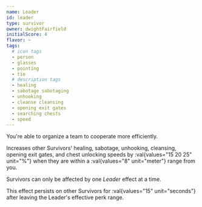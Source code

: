 ```yaml
---
name: Leader
id: leader
type: survivor
owner: dwightFairfield
initialScore: 4
flavor: ~
tags:
  # icon tags
  - person
  - glasses
  - pointing
  - tie
  # description tags
  - healing
  - sabotage sabotaging
  - unhooking
  - cleanse cleansing
  - opening exit gates
  - searching chests
  - speed
---
```


You're able to organize a team to cooperate more efficiently.

Increases other Survivors' healing, sabotage, unhooking, cleansing, opening exit gates, and chest unlocking speeds by :val{values="15 20 25" unit="%"} when they are within a :val{values="8" unit="meter"} range from you.

Survivors can only be affected by one _Leader_ effect at a time.

This effect persists on other Survivors for :val{values="15" unit="seconds"} after leaving the Leader's effective perk range.
